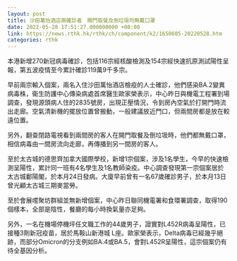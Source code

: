 ```yaml
---
layout: post
title: 沙田萬怡酒店兩確診者　開門取餐及倒垃圾均無戴口罩
date: 2022-05-28 17:51:27.000000000 +08:00
link: https://news.rthk.hk/rthk/ch/component/k2/1650605-20220528.htm
categories: rthk
---
```


本港新增270新冠病毒確診，包括116宗經核酸檢測及154宗經快速抗原測試陽性呈報，第五波疫情至今累計確診119萬9千多宗。

早前兩宗輸入個案，兩名入住沙田萬怡酒店檢疫的人士確診，他們感染BA.2變異病毒株，衞生防護中心傳染病處首席醫生歐家榮表示，中心昨日與機電工程署到場調查，發現源頭病人住的2835號房，出現正壓情況，令到房內空氣於打開門時流出走廊。空氣清新機的擺放位置曾搬動，一般建議放近門口，但兩間房都是放在較遠位置。

另外，翻查閉路電視看到兩間房的客人在開門取餐及倒垃圾時，他們都無戴口罩，相信病毒由一間房流向走廊，再傳播到另一間房的客人。

至於太古城的德思齊加拿大國際學校，新增1宗個案，涉及1名學生，今早的快速檢測呈陽性，累計同一班有4名學生及1名教師染疫。中心調查發現第一宗個案居於太古城鄱陽閣，於本月24日發病。大廈早前曾有一名67歲確診男子，於本月13日曾光顧太古城三期麥當勞。

至於會展嚐聚坊群組並無新增個案，中心昨日聯同機電署和食環署調查，取得190個樣本，全部是陰性，餐廳的每小時換氣量亦足夠。

另外，一名在機場停機坪任文職工作的44歲男子，證實對L452R病毒呈陽性，已接種3劑新冠疫苗，居於馬鞍山新港城 L座。歐家榮表示，Delta病毒已經幾乎絕跡，而部分Omicron的分支例如BA.4或BA.5，會對L452R呈陽性，這宗個案仍有待全基因分析。
